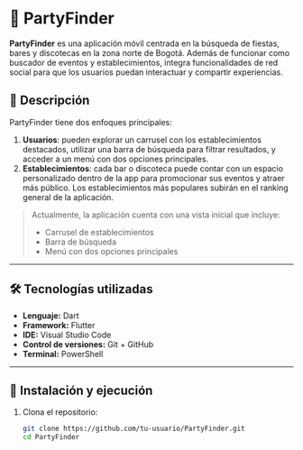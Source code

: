 # 🎉 PartyFinder

**PartyFinder** es una aplicación móvil centrada en la búsqueda de fiestas, bares y discotecas en la zona norte de Bogotá. Además de funcionar como buscador de eventos y establecimientos, integra funcionalidades de red social para que los usuarios puedan interactuar y compartir experiencias.

## 📱 Descripción

PartyFinder tiene dos enfoques principales:

1. **Usuarios**: pueden explorar un carrusel con los establecimientos destacados, utilizar una barra de búsqueda para filtrar resultados, y acceder a un menú con dos opciones principales.
2. **Establecimientos**: cada bar o discoteca puede contar con un espacio personalizado dentro de la app para promocionar sus eventos y atraer más público. Los establecimientos más populares subirán en el ranking general de la aplicación.

> Actualmente, la aplicación cuenta con una vista inicial que incluye:
> - Carrusel de establecimientos
> - Barra de búsqueda
> - Menú con dos opciones principales

---

## 🛠️ Tecnologías utilizadas

- **Lenguaje:** Dart
- **Framework:** Flutter
- **IDE:** Visual Studio Code
- **Control de versiones:** Git + GitHub
- **Terminal:** PowerShell

---

## 🚀 Instalación y ejecución

1. Clona el repositorio:

   ```bash
   git clone https://github.com/tu-usuario/PartyFinder.git
   cd PartyFinder
